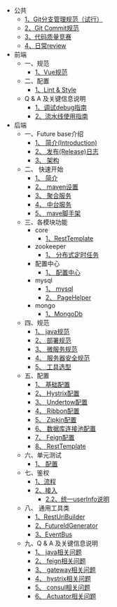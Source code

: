 * 公共
    * [1、Git分支管理规范（试行）](common/git-分支管理策略.md)
    * [2、Git Commit规范](common/git-commit规范.md)
    * [3、代码质量竞赛](common/code-review.md)
    * [4、日常review](common/日常review.md)
* 前端
    * 一、规范
        * [1、Vue规范](fe/规范/vue.md)
    * 二、配置
        * [1、Lint & Style](fe/配置/style.md)
    * Q & A 及关键信息说明
        * [1、调试debug指南](fe/q_a/debug技巧.md)
        * [2、流水线使用指南](fe/q_a/pipeline.md)
* 后端
    * 一、Future base介绍
        * [1、 简介(Introduction)](java/future-base/简介.md)
        * [2、 发布(Release)日志](java/future-base/release_log.md)
        * [3、 架构](java/future-base/整体架构.md)
    * 二、 快速开始
        * [1、 简介](java/getting_started/index.md)
        * [2、 maven设置](java/getting_started/maven.md)
        * [3、 聚合服务](java/getting_started/聚合.md)
        * [4、 中台服务](java/getting_started/中台.md)
        * [5、 mave脚手架](java/getting_started/脚手架.md)
    * 三、各模块功能
        * core
            * [1、RestTemplate](java/module/core/restTemplate.md)
        * zookeeper
            * [1、 分布式定时任务](java/module/zookeeper/调度.md)
        * 配置中心
            * [1、 配置中心](java/module/config/介绍.md)
        * mysql
            * [1、 mysql](java/module/mysql/index.md)
            * [2、 PageHelper](java/module/mysql/pageHelper.md)
        * mongo
            * [1、MongoDb](java/module/mongo/index.md)
    * 四、规范
        * [1、 java规范](java/规范/java规范.md)
        * [2、 部署规范](java/规范/部署.md)
        * [3、 微服务规范](java/规范/微服务规范.md)
        * [4、 服务器安全规范](java/规范/服务器安全规范.md)
        * [5、 工具选型](java/规范/工具选型.md)
    * 五、配置
        * [1、 基础配置](java/config/基础.md)
        * [2、 Hystrix配置](java/config/Hystrix.md)
        * [3、 Undertow配置](java/config/Undertow.md)
        * [4、 Ribbon配置](java/config/Ribbon.md)
        * [5、 Zipkin配置](java/config/zipkin.md)
        * [6、 数据库连接池配置](java/config/数据库连接池.md)
        * [7、 Feign配置](java/config/feign.md)
        * [8、 RestTemplate](java/config/RestTemplate.md)
    * 六、单元测试
        * [1、 配置](java/unit-test/配置.md)
    * 七、鉴权
        * [1、流程](java/auth/流程.md)
        * [2、接入](java/auth/接入.md)
             * [2.2、统一userInfo说明](java/auth/统一userInfo.md)
    * 八、 通用工具类
        * [1、RestUriBuilder](java/utils/RestUriBuilder.md)
        * [2、FutureIdGenerator](java/utils/FutureIdGenerator.md)
        * [3、EventBus](java/utils/EventBus.md)
    * 九、Q & A 及关键信息说明
        * [1、 java相关问题](java/q_a/java.md)
        * [2、 feign相关问题](java/q_a/feign.md)
        * [3、 gateway相关问题](java/q_a/gateway.md)
        * [4、 hystrix相关问题](java/q_a/hystrix.md)
        * [5、 consul相关问题](java/q_a/consul.md)
        * [6、 Actuator相关问题](java/q_a/actuator.md)
